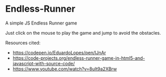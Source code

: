 # Endless-Runner
A simple JS Endless Runner game

Just click on the mouse to play the game and jump to avoid the obstacles.

Resources cited: 
- https://codepen.io/EduardoLopes/pen/IJnAr
- https://code-projects.org/endless-runner-game-in-html5-and-javascript-with-source-code/
- https://www.youtube.com/watch?v=8uIt9a2XBrw
